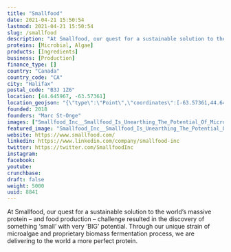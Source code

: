 ```yaml
---
title: "Smallfood"
date: 2021-04-21 15:50:54
lastmod: 2021-04-21 15:50:54
slug: /smallfood
description: "At Smallfood, our quest for a sustainable solution to the world’s massive protein – and food production – challenge resulted in the discovery of something ‘small’ with very ‘BIG’ potential. Through our unique strain of microalgae and proprietary biomass fermentation process, we are delivering to the world a more perfect protein."
proteins: [Microbial, Algae]
products: [Ingredients]
business: [Production]
finance_type: []
country: "Canada"
country_code: "CA"
city: "Halifax"
postal_code: "B3J 1Z6"
location: [44.645967, -63.57361]
location_geojson: "{\"type\":\"Point\",\"coordinates\":[-63.57361,44.645967]}"
founded: 2018
founders: "Marc St-Onge"
images: ["Smallfood_Inc__Smallfood_Is_Unearthing_The_Potential_Of_Microbes.jpg"]
featured_image: "Smallfood_Inc__Smallfood_Is_Unearthing_The_Potential_Of_Microbes.jpg"
website: https://www.smallfood.com/
linkedin: https://www.linkedin.com/company/smallfood-inc
twitter: https://twitter.com/SmallfoodInc
instagram: 
facebook: 
youtube: 
crunchbase: 
draft: false
weight: 5000
uuid: 8841
---
```

At Smallfood, our quest for a sustainable solution to the world’s massive protein – and food production – challenge resulted in the discovery of something ‘small’ with very ‘BIG’ potential. Through our unique strain of microalgae and proprietary biomass fermentation process, we are delivering to the world a more perfect protein.
